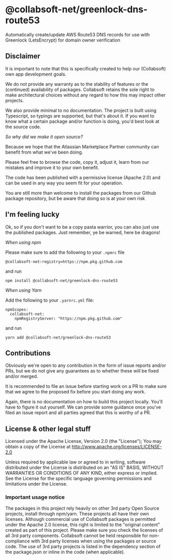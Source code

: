 # @collabsoft-net/greenlock-dns-route53

Automatically create/update AWS Route53 DNS records for use with Greenlock (LetsEncrypt) for domain owner verification

## Disclaimer

It is important to note that this is specifically created to help our (Collabsoft) own app development goals. 

We do not provide any warranty as to the stability of features or the (continued) availability of packages. Collabsoft retains the sole right to make architectural choices without any regard to how this may impact other projects.

We also provide minimal to no documentation. The project is built using Typescript, so typings are supported, but that's about it. If you want to know what a certain package and/or function is doing, you'd best look at the source code.

_So why did we make it open source?_

Because we hope that the Atlassian Marketplace Partner community can benefit from what we've been doing.

Please feel free to browse the code, copy it, adjust it, learn from our mistakes and improve it to your own benefit.

The code has been published with a permissive license (Apache 2.0) and can be used in any way you seem fit for your operation.

You are still more than welcome to install the packages from our Github package repository, but be aware that doing so is at your own risk

## I'm feeling lucky 

Ok, so if you don't want to be a copy pasta warrior, you can also just use the published packages. Just remember, ye be warned, here be dragons!

_When using npm_

Please make sure to add the following to your `.npmrc` file

```
@collabsoft-net:registry=https://npm.pkg.github.com
```

and run

```
npm install @collabsoft-net/greenlock-dns-route53
```

_When using Yarn_

Add the following to your `.yarnrc.yml` file:

```
npmScopes:
  collabsoft-net:
    npmRegistryServer: "https://npm.pkg.github.com"
```

and run

```
yarn add @collabsoft-net/greenlock-dns-route53
```

## Contributions

Obviously we're open to any contribution in the form of issue reports and/or PRs, but we do not give any guarantees as to whether these will be fixed and/or merged.

It is recommended to file an issue before starting work on a PR to make sure that we agree to the proposed fix before you start doing any work.

Again, there is no documentation on how to build this project locally. You'll have to figure it out yourself. We can provide some guidance once you've filed an issue report and all parties agreed that this is worthy of a PR.

## License & other legal stuff

Licensed under the Apache License, Version 2.0 (the "License"); You may obtain a copy of the License at http://www.apache.org/licenses/LICENSE-2.0

Unless required by applicable law or agreed to in writing, software distributed under the License is distributed on an "AS IS" BASIS, WITHOUT WARRANTIES OR CONDITIONS OF ANY KIND, either express or implied. See the License for the specific language governing permissions and limitations under the License.

### Important usage notice

The packages in this project rely heavily on other 3rd party Open Source projects, install through npm/yarn. These projects all have their own licenses. Although commercial use of Collabsoft packages is permitted under the Apache 2.0 license, this right is limited to the "original content" created as part of this project. Please make sure you check the licenses of all 3rd party components. Collabsoft cannot be held responsible for non-compliance with 3rd party licenses when using the packages or source code. The use of 3rd party projects is listed in the dependency section of the package.json or inline in the code (when applicable).